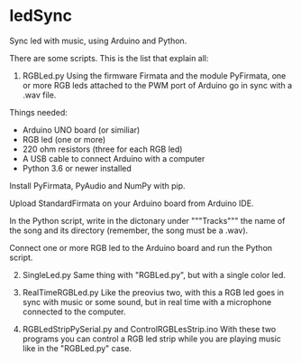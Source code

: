 # ledSync
Sync led with music, using Arduino and Python.

There are some scripts. This is the list that explain all:
1) RGBLed.py
Using the firmware Firmata and the module PyFirmata, one or more RGB leds attached to the PWM port of Arduino go in sync with a .wav file.

Things needed:
- Arduino UNO board (or similiar)
- RGB led (one or more)
- 220 ohm resistors (three for each RGB led)
- A USB cable to connect Arduino with a computer
- Python 3.6 or newer installed

Install PyFirmata, PyAudio and NumPy with pip.

Upload StandardFirmata on your Arduino board from Arduino IDE.

In the Python script, write in the dictonary under """Tracks""" the name of the song and its directory (remember, the song must be a .wav).

Connect one or more RGB led to the Arduino board and run the Python script.


2) SingleLed.py
Same thing with "RGBLed.py", but with a single color led.


3) RealTimeRGBLed.py
Like the preovius two, with this a RGB led goes in sync with music or some sound, but in real time with a microphone connected to the computer.


4) RGBLedStripPySerial.py and ControlRGBLesStrip.ino
With these two programs you can control a RGB led strip while you are playing music like in the "RGBLed.py" case.
